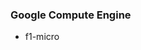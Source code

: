 <!-- usedin: [ _legacy_docker/Tutorials/2015-02-19-server-size.md, _maestro/Tutorials/2015-02-19-server-size.md, _node/tutorials/2015-02-19-server-size.md, _rails/Tutorials/2015-02-19-server-size.md] -->


### Google Compute Engine
- f1-micro

